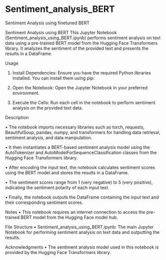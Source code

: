# Sentiment_analysis_BERT
Sentiment Analysis using finetuned BERT

Sentiment Analysis using BERT
This Jupyter Notebook (Sentiment_analysis_using_BERT.ipynb) performs sentiment analysis on text data using a pre-trained BERT model from the Hugging Face Transformers library. It analyzes the sentiment of the provided text and presents the results in a DataFrame.

Usage
1.	Install Dependencies: Ensure you have the required Python libraries installed. You can install them using pip:

2.	Open the Notebook: Open the Jupyter Notebook in your preferred environment.

3.	Execute the Cells: Run each cell in the notebook to perform sentiment analysis on the provided text data.


Description

•	The notebook imports necessary libraries such as torch, requests, BeautifulSoup, pandas, numpy, and transformers for handling data retrieval, sentiment analysis, and data manipulation.

•	It then instantiates a BERT-based sentiment analysis model using the AutoTokenizer and AutoModelForSequenceClassification classes from the Hugging Face Transformers library.

•	After encoding the input text, the notebook calculates sentiment scores using the BERT model and stores the results in a DataFrame.

•	The sentiment scores range from 1 (very negative) to 5 (very positive), indicating the sentiment polarity of each input text.

•	Finally, the notebook outputs the DataFrame containing the input text and their corresponding sentiment scores.

Notes
•	This notebook requires an internet connection to access the pre-trained BERT model from the Hugging Face model hub.

File Structure
•	Sentiment_analysis_using_BERT.ipynb: The main Jupyter Notebook for performing sentiment analysis on text data and outputting the results.

Acknowledgments
•	The sentiment analysis model used in this notebook is provided by the Hugging Face Transformers library.
